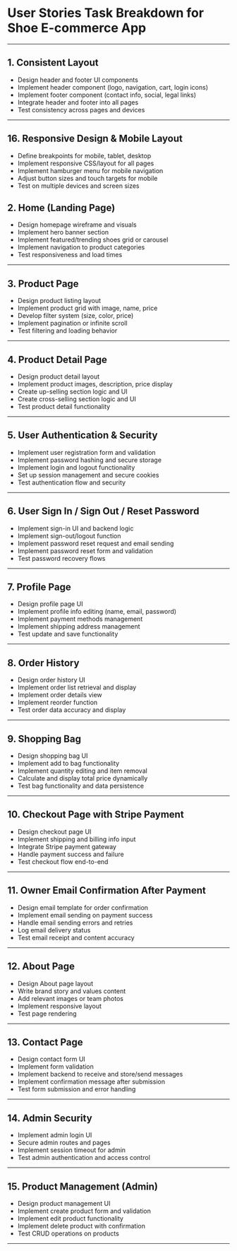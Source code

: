 # User Stories Task Breakdown for Shoe E-commerce App

---

## 1. Consistent Layout  
- Design header and footer UI components  
- Implement header component (logo, navigation, cart, login icons)  
- Implement footer component (contact info, social, legal links)  
- Integrate header and footer into all pages  
- Test consistency across pages and devices  

---


## 16. Responsive Design & Mobile Layout  
- Define breakpoints for mobile, tablet, desktop  
- Implement responsive CSS/layout for all pages  
- Implement hamburger menu for mobile navigation  
- Adjust button sizes and touch targets for mobile  
- Test on multiple devices and screen sizes  


## 2. Home (Landing Page)  
- Design homepage wireframe and visuals  
- Implement hero banner section  
- Implement featured/trending shoes grid or carousel  
- Implement navigation to product categories  
- Test responsiveness and load times  

---

## 3. Product Page  
- Design product listing layout  
- Implement product grid with image, name, price  
- Develop filter system (size, color, price)  
- Implement pagination or infinite scroll  
- Test filtering and loading behavior  

---

## 4. Product Detail Page  
- Design product detail layout  
- Implement product images, description, price display  
- Create up-selling section logic and UI  
- Create cross-selling section logic and UI  
- Test product detail functionality  

---

## 5. User Authentication & Security  
- Implement user registration form and validation  
- Implement password hashing and secure storage  
- Implement login and logout functionality  
- Set up session management and secure cookies  
- Test authentication flow and security  

---

## 6. User Sign In / Sign Out / Reset Password  
- Implement sign-in UI and backend logic  
- Implement sign-out/logout function  
- Implement password reset request and email sending  
- Implement password reset form and validation  
- Test password recovery flows  

---

## 7. Profile Page  
- Design profile page UI  
- Implement profile info editing (name, email, password)  
- Implement payment methods management  
- Implement shipping address management  
- Test update and save functionality  

---

## 8. Order History  
- Design order history UI  
- Implement order list retrieval and display  
- Implement order details view  
- Implement reorder function  
- Test order data accuracy and display  

---

## 9. Shopping Bag  
- Design shopping bag UI  
- Implement add to bag functionality  
- Implement quantity editing and item removal  
- Calculate and display total price dynamically  
- Test bag functionality and data persistence  

---

## 10. Checkout Page with Stripe Payment  
- Design checkout page UI  
- Implement shipping and billing info input  
- Integrate Stripe payment gateway  
- Handle payment success and failure  
- Test checkout flow end-to-end  

---

## 11. Owner Email Confirmation After Payment  
- Design email template for order confirmation  
- Implement email sending on payment success  
- Handle email sending errors and retries  
- Log email delivery status  
- Test email receipt and content accuracy  

---

## 12. About Page  
- Design About page layout  
- Write brand story and values content  
- Add relevant images or team photos  
- Implement responsive layout  
- Test page rendering  

---

## 13. Contact Page  
- Design contact form UI  
- Implement form validation  
- Implement backend to receive and store/send messages  
- Implement confirmation message after submission  
- Test form submission and error handling  

---

## 14. Admin Security  
- Implement admin login UI  
- Secure admin routes and pages  
- Implement session timeout for admin  
- Test admin authentication and access control  

---

## 15. Product Management (Admin)  
- Design product management UI  
- Implement create product form and validation  
- Implement edit product functionality  
- Implement delete product with confirmation  
- Test CRUD operations on products  

---